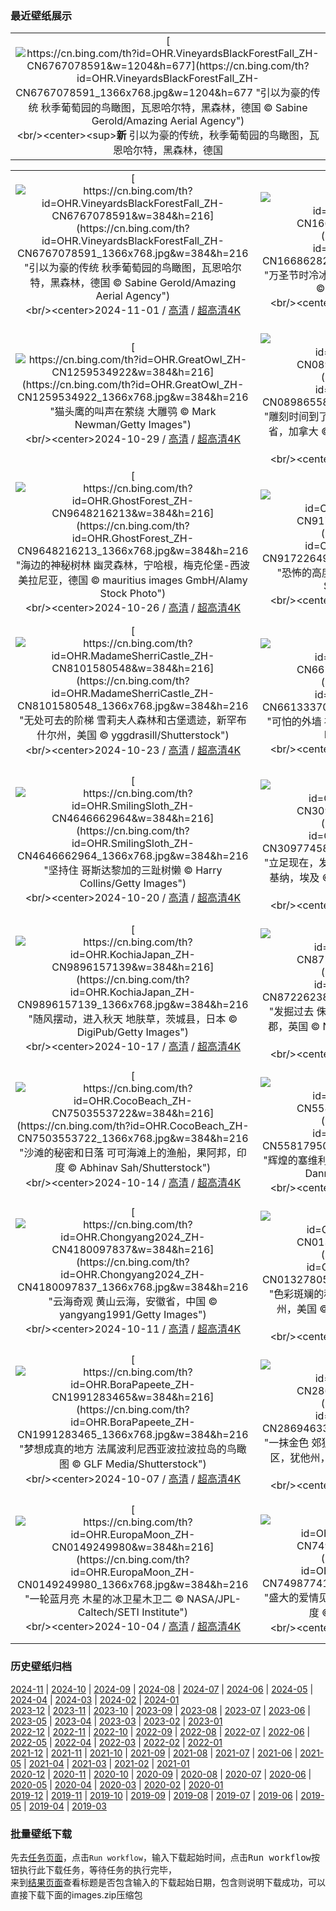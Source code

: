 ### 最近壁纸展示
||
|:---:|
|[![https://cn.bing.com/th?id=OHR.VineyardsBlackForestFall_ZH-CN6767078591&w=1204&h=677](https://cn.bing.com/th?id=OHR.VineyardsBlackForestFall_ZH-CN6767078591_1366x768.jpg&w=1204&h=677 "引以为豪的传统&#10;秋季葡萄园的鸟瞰图，瓦恩哈尔特，黑森林，德国&#10;© Sabine Gerold/Amazing Aerial Agency")](https://cn.bing.com/search?q=%e5%be%b7%e5%9b%bd%e9%bb%91%e6%a3%ae%e6%9e%97&form=hpcapt&mkt=zh-cn&filters=HpDate:"20241031_1600")<br/><center><sup>**新**</sup>&nbsp;引以为豪的传统，秋季葡萄园的鸟瞰图，瓦恩哈尔特，黑森林，德国<center/>|

||||
|:---:|:---:|:---:|
|[![https://cn.bing.com/th?id=OHR.VineyardsBlackForestFall_ZH-CN6767078591&w=384&h=216](https://cn.bing.com/th?id=OHR.VineyardsBlackForestFall_ZH-CN6767078591_1366x768.jpg&w=384&h=216 "引以为豪的传统&#10;秋季葡萄园的鸟瞰图，瓦恩哈尔特，黑森林，德国&#10;© Sabine Gerold/Amazing Aerial Agency")](https://cn.bing.com/search?q=%e5%be%b7%e5%9b%bd%e9%bb%91%e6%a3%ae%e6%9e%97&form=hpcapt&mkt=zh-cn&filters=HpDate:"20241031_1600")<br/><center>2024-11-01 / [高清](https://cn.bing.com/th?id=OHR.VineyardsBlackForestFall_ZH-CN6767078591_1920x1200.jpg&w=1920&h=1200) / [超高清4K](https://cn.bing.com/th?id=OHR.VineyardsBlackForestFall_ZH-CN6767078591_UHD.jpg&w=3840&h=2160)<center/>|[![https://cn.bing.com/th?id=OHR.GargoyleParis_ZH-CN1668628241&w=384&h=216](https://cn.bing.com/th?id=OHR.GargoyleParis_ZH-CN1668628241_1366x768.jpg&w=384&h=216 "万圣节时冷冰冰的凝视&#10;巴黎圣母院的奇美拉，法国&#10;© scaliger/Getty Images")](https://cn.bing.com/search?q=%e4%b8%87%e5%9c%a3%e8%8a%82&form=hpcapt&mkt=zh-cn&filters=HpDate:"20241030_1600")<br/><center>2024-10-31 / [高清](https://cn.bing.com/th?id=OHR.GargoyleParis_ZH-CN1668628241_1920x1200.jpg&w=1920&h=1200) / [超高清4K](https://cn.bing.com/th?id=OHR.GargoyleParis_ZH-CN1668628241_UHD.jpg&w=3840&h=2160)<center/>|[![https://cn.bing.com/th?id=OHR.HauntedEdinburgh_ZH-CN1461834159&w=384&h=216](https://cn.bing.com/th?id=OHR.HauntedEdinburgh_ZH-CN1461834159_1366x768.jpg&w=384&h=216 "令人毛骨悚然的历史&#10;从苏格兰教堂墓地眺望爱丁堡城堡，英国&#10;© Chris Dorney/Alamy Stock Photo")](https://cn.bing.com/search?q=%e8%8b%8f%e6%a0%bc%e5%85%b0%e7%88%b1%e4%b8%81%e5%a0%a1%e5%9f%8e%e5%a0%a1&form=hpcapt&mkt=zh-cn&filters=HpDate:"20241029_1600")<br/><center>2024-10-30 / [高清](https://cn.bing.com/th?id=OHR.HauntedEdinburgh_ZH-CN1461834159_1920x1200.jpg&w=1920&h=1200) / [超高清4K](https://cn.bing.com/th?id=OHR.HauntedEdinburgh_ZH-CN1461834159_UHD.jpg&w=3840&h=2160)<center/>|
|[![https://cn.bing.com/th?id=OHR.GreatOwl_ZH-CN1259534922&w=384&h=216](https://cn.bing.com/th?id=OHR.GreatOwl_ZH-CN1259534922_1366x768.jpg&w=384&h=216 "猫头鹰的叫声在萦绕&#10;大雕鸮&#10;© Mark Newman/Getty Images")](https://cn.bing.com/search?q=%e5%a4%a7%e9%9b%95%e9%b8%ae&form=hpcapt&mkt=zh-cn&filters=HpDate:"20241028_1600")<br/><center>2024-10-29 / [高清](https://cn.bing.com/th?id=OHR.GreatOwl_ZH-CN1259534922_1920x1200.jpg&w=1920&h=1200) / [超高清4K](https://cn.bing.com/th?id=OHR.GreatOwl_ZH-CN1259534922_UHD.jpg&w=3840&h=2160)<center/>|[![https://cn.bing.com/th?id=OHR.PumpkinMist_ZH-CN0898655859&w=384&h=216](https://cn.bing.com/th?id=OHR.PumpkinMist_ZH-CN0898655859_1366x768.jpg&w=384&h=216 "雕刻时间到了&#10;南瓜田，维多利亚，不列颠哥伦比亚省，加拿大&#10;© Shaun Cunningham/Alamy Stock Photo")](https://cn.bing.com/search?q=%e5%8d%97%e7%93%9c&form=hpcapt&mkt=zh-cn&filters=HpDate:"20241027_1600")<br/><center>2024-10-28 / [高清](https://cn.bing.com/th?id=OHR.PumpkinMist_ZH-CN0898655859_1920x1200.jpg&w=1920&h=1200) / [超高清4K](https://cn.bing.com/th?id=OHR.PumpkinMist_ZH-CN0898655859_UHD.jpg&w=3840&h=2160)<center/>|[![https://cn.bing.com/th?id=OHR.PolarBearHug_ZH-CN0696077546&w=384&h=216](https://cn.bing.com/th?id=OHR.PolarBearHug_ZH-CN0696077546_1366x768.jpg&w=384&h=216 "寒风中的温情&#10;北极熊与幼崽，丘吉尔，曼尼托巴，加拿大&#10;© Design Pics/plainpicture")](https://cn.bing.com/search?q=%e5%8c%97%e6%9e%81%e7%86%8a&form=hpcapt&mkt=zh-cn&filters=HpDate:"20241026_1600")<br/><center>2024-10-27 / [高清](https://cn.bing.com/th?id=OHR.PolarBearHug_ZH-CN0696077546_1920x1200.jpg&w=1920&h=1200) / [超高清4K](https://cn.bing.com/th?id=OHR.PolarBearHug_ZH-CN0696077546_UHD.jpg&w=3840&h=2160)<center/>|
|[![https://cn.bing.com/th?id=OHR.GhostForest_ZH-CN9648216213&w=384&h=216](https://cn.bing.com/th?id=OHR.GhostForest_ZH-CN9648216213_1366x768.jpg&w=384&h=216 "海边的神秘树林&#10;幽灵森林，宁哈根，梅克伦堡-西波美拉尼亚，德国&#10;© mauritius images GmbH/Alamy Stock Photo")](https://cn.bing.com/search?q=%e5%ae%81%e5%93%88%e6%a0%b9&form=hpcapt&mkt=zh-cn&filters=HpDate:"20241025_1600")<br/><center>2024-10-26 / [高清](https://cn.bing.com/th?id=OHR.GhostForest_ZH-CN9648216213_1920x1200.jpg&w=1920&h=1200) / [超高清4K](https://cn.bing.com/th?id=OHR.GhostForest_ZH-CN9648216213_UHD.jpg&w=3840&h=2160)<center/>|[![https://cn.bing.com/th?id=OHR.MontBlancMassif_ZH-CN9172264924&w=384&h=216](https://cn.bing.com/th?id=OHR.MontBlancMassif_ZH-CN9172264924_1366x768.jpg&w=384&h=216 "恐怖的高度&#10;沙莫尼的勃朗峰，法国&#10;© Simon Schöpf/Getty Images")](https://cn.bing.com/search?q=%e7%a7%91%e5%ad%a6%e6%80%aa%e4%ba%ba%e5%b0%8f%e8%af%b4&form=hpcapt&mkt=zh-cn&filters=HpDate:"20241024_1600")<br/><center>2024-10-25 / [高清](https://cn.bing.com/th?id=OHR.MontBlancMassif_ZH-CN9172264924_1920x1200.jpg&w=1920&h=1200) / [超高清4K](https://cn.bing.com/th?id=OHR.MontBlancMassif_ZH-CN9172264924_UHD.jpg&w=3840&h=2160)<center/>|[![https://cn.bing.com/th?id=OHR.BodieCalifornia_ZH-CN8941360519&w=384&h=216](https://cn.bing.com/th?id=OHR.BodieCalifornia_ZH-CN8941360519_1366x768.jpg&w=384&h=216 "“淘金热”后的鬼城&#10;博迪州立历史公园，莫诺县，加利福尼亚州，美国&#10;© Julien McRoberts/Tetra Images, LLC/Alamy Stock Photo")](https://cn.bing.com/search?q=%e5%8d%9a%e8%bf%aa%e5%b7%9e%e7%ab%8b%e5%8e%86%e5%8f%b2%e5%85%ac%e5%9b%ad&form=hpcapt&mkt=zh-cn&filters=HpDate:"20241023_1600")<br/><center>2024-10-24 / [高清](https://cn.bing.com/th?id=OHR.BodieCalifornia_ZH-CN8941360519_1920x1200.jpg&w=1920&h=1200) / [超高清4K](https://cn.bing.com/th?id=OHR.BodieCalifornia_ZH-CN8941360519_UHD.jpg&w=3840&h=2160)<center/>|
|[![https://cn.bing.com/th?id=OHR.MadameSherriCastle_ZH-CN8101580548&w=384&h=216](https://cn.bing.com/th?id=OHR.MadameSherriCastle_ZH-CN8101580548_1366x768.jpg&w=384&h=216 "无处可去的阶梯&#10;雪莉夫人森林和古堡遗迹，新罕布什尔州，美国&#10;© yggdrasill/Shutterstock")](https://cn.bing.com/search?q=%e6%96%b0%e7%bd%95%e5%b8%83%e4%bb%80%e5%b0%94%e5%b7%9e&form=hpcapt&mkt=zh-cn&filters=HpDate:"20241022_1600")<br/><center>2024-10-23 / [高清](https://cn.bing.com/th?id=OHR.MadameSherriCastle_ZH-CN8101580548_1920x1200.jpg&w=1920&h=1200) / [超高清4K](https://cn.bing.com/th?id=OHR.MadameSherriCastle_ZH-CN8101580548_UHD.jpg&w=3840&h=2160)<center/>|[![https://cn.bing.com/th?id=OHR.MonsterDoor_ZH-CN6613337019&w=384&h=216](https://cn.bing.com/th?id=OHR.MonsterDoor_ZH-CN6613337019_1366x768.jpg&w=384&h=216 "可怕的外墙&#10;祖卡里宫，罗马，意大利&#10;© Photon-Photos/Getty Images")](https://cn.bing.com/search?q=%e7%bd%97%e9%a9%ac&form=hpcapt&mkt=zh-cn&filters=HpDate:"20241021_1600")<br/><center>2024-10-22 / [高清](https://cn.bing.com/th?id=OHR.MonsterDoor_ZH-CN6613337019_1920x1200.jpg&w=1920&h=1200) / [超高清4K](https://cn.bing.com/th?id=OHR.MonsterDoor_ZH-CN6613337019_UHD.jpg&w=3840&h=2160)<center/>|[![https://cn.bing.com/th?id=OHR.AutumnCypress_ZH-CN5099875619&w=384&h=216](https://cn.bing.com/th?id=OHR.AutumnCypress_ZH-CN5099875619_1366x768.jpg&w=384&h=216 "在秋天里傲然挺立&#10;乔治·史密斯州立公园的柏树，佐治亚州，美国&#10;© Chris Moore/TANDEM Stills + Motion")](https://cn.bing.com/search?q=%e4%b9%94%e6%b2%bb%c2%b7%e5%8f%b2%e5%af%86%e6%96%af%e5%b7%9e%e7%ab%8b%e5%85%ac%e5%9b%ad&form=hpcapt&mkt=zh-cn&filters=HpDate:"20241020_1600")<br/><center>2024-10-21 / [高清](https://cn.bing.com/th?id=OHR.AutumnCypress_ZH-CN5099875619_1920x1200.jpg&w=1920&h=1200) / [超高清4K](https://cn.bing.com/th?id=OHR.AutumnCypress_ZH-CN5099875619_UHD.jpg&w=3840&h=2160)<center/>|
|[![https://cn.bing.com/th?id=OHR.SmilingSloth_ZH-CN4646662964&w=384&h=216](https://cn.bing.com/th?id=OHR.SmilingSloth_ZH-CN4646662964_1366x768.jpg&w=384&h=216 "坚持住&#10;哥斯达黎加的三趾树懒&#10;© Harry Collins/Getty Images")](https://cn.bing.com/search?q=%e5%9b%bd%e9%99%85%e6%a0%91%e6%87%92%e6%97%a5&form=hpcapt&mkt=zh-cn&filters=HpDate:"20241019_1600")<br/><center>2024-10-20 / [高清](https://cn.bing.com/th?id=OHR.SmilingSloth_ZH-CN4646662964_1920x1200.jpg&w=1920&h=1200) / [超高清4K](https://cn.bing.com/th?id=OHR.SmilingSloth_ZH-CN4646662964_UHD.jpg&w=3840&h=2160)<center/>|[![https://cn.bing.com/th?id=OHR.DenderaTemple_ZH-CN3097745887&w=384&h=216](https://cn.bing.com/th?id=OHR.DenderaTemple_ZH-CN3097745887_1366x768.jpg&w=384&h=216 "立足现在，发掘过去&#10;哈索尔神庙，邓德拉神庙群，基纳，埃及&#10;© Nick Brundle Photography/Getty Images")](https://cn.bing.com/search?q=%e5%9b%bd%e9%99%85%e8%80%83%e5%8f%a4%e6%97%a5&form=hpcapt&mkt=zh-cn&filters=HpDate:"20241018_1600")<br/><center>2024-10-19 / [高清](https://cn.bing.com/th?id=OHR.DenderaTemple_ZH-CN3097745887_1920x1200.jpg&w=1920&h=1200) / [超高清4K](https://cn.bing.com/th?id=OHR.DenderaTemple_ZH-CN3097745887_UHD.jpg&w=3840&h=2160)<center/>|[![https://cn.bing.com/th?id=OHR.CentralParkAutumn_ZH-CN2757358246&w=384&h=216](https://cn.bing.com/th?id=OHR.CentralParkAutumn_ZH-CN2757358246_1366x768.jpg&w=384&h=216 "邂逅秋日的林荫道&#10;曼哈顿中央公园的秋天，纽约，美国&#10;© mapman/Shutterstock")](https://cn.bing.com/search?q=%e6%9b%bc%e5%93%88%e9%a1%bf%e4%b8%ad%e5%a4%ae%e5%85%ac%e5%9b%ad&form=hpcapt&mkt=zh-cn&filters=HpDate:"20241017_1600")<br/><center>2024-10-18 / [高清](https://cn.bing.com/th?id=OHR.CentralParkAutumn_ZH-CN2757358246_1920x1200.jpg&w=1920&h=1200) / [超高清4K](https://cn.bing.com/th?id=OHR.CentralParkAutumn_ZH-CN2757358246_UHD.jpg&w=3840&h=2160)<center/>|
|[![https://cn.bing.com/th?id=OHR.KochiaJapan_ZH-CN9896157139&w=384&h=216](https://cn.bing.com/th?id=OHR.KochiaJapan_ZH-CN9896157139_1366x768.jpg&w=384&h=216 "随风摆动，进入秋天&#10;地肤草，茨城县，日本&#10;© DigiPub/Getty Images")](https://cn.bing.com/search?q=%e5%9c%b0%e8%82%a4%e8%8d%89&form=hpcapt&mkt=zh-cn&filters=HpDate:"20241016_1600")<br/><center>2024-10-17 / [高清](https://cn.bing.com/th?id=OHR.KochiaJapan_ZH-CN9896157139_1920x1200.jpg&w=1920&h=1200) / [超高清4K](https://cn.bing.com/th?id=OHR.KochiaJapan_ZH-CN9896157139_UHD.jpg&w=3840&h=2160)<center/>|[![https://cn.bing.com/th?id=OHR.FossilsDorset_ZH-CN8722623801&w=384&h=216](https://cn.bing.com/th?id=OHR.FossilsDorset_ZH-CN8722623801_1366x768.jpg&w=384&h=216 "发掘过去&#10;侏罗纪海岸的箭石和菊石化石，多塞特郡，英国&#10;© Nature Picture Library/Alamy Stock Photo")](https://cn.bing.com/search?q=%e5%8c%96%e7%9f%b3&form=hpcapt&mkt=zh-cn&filters=HpDate:"20241015_1600")<br/><center>2024-10-16 / [高清](https://cn.bing.com/th?id=OHR.FossilsDorset_ZH-CN8722623801_1920x1200.jpg&w=1920&h=1200) / [超高清4K](https://cn.bing.com/th?id=OHR.FossilsDorset_ZH-CN8722623801_UHD.jpg&w=3840&h=2160)<center/>|[![https://cn.bing.com/th?id=OHR.MaraMigration_ZH-CN8215566853&w=384&h=216](https://cn.bing.com/th?id=OHR.MaraMigration_ZH-CN8215566853_1366x768.jpg&w=384&h=216 "生存竞赛&#10;马拉河的角马大迁徙，肯尼亚&#10;© Ayzenstayn/Getty Images")](https://cn.bing.com/search?q=%e8%a7%92%e9%a9%ac%e5%a4%a7%e8%bf%81%e5%be%99&form=hpcapt&mkt=zh-cn&filters=HpDate:"20241014_1600")<br/><center>2024-10-15 / [高清](https://cn.bing.com/th?id=OHR.MaraMigration_ZH-CN8215566853_1920x1200.jpg&w=1920&h=1200) / [超高清4K](https://cn.bing.com/th?id=OHR.MaraMigration_ZH-CN8215566853_UHD.jpg&w=3840&h=2160)<center/>|
|[![https://cn.bing.com/th?id=OHR.CocoBeach_ZH-CN7503553722&w=384&h=216](https://cn.bing.com/th?id=OHR.CocoBeach_ZH-CN7503553722_1366x768.jpg&w=384&h=216 "沙滩的秘密和日落&#10;可可海滩上的渔船，果阿邦，印度&#10;© Abhinav Sah/Shutterstock")](https://cn.bing.com/search?q=%e6%9e%9c%e9%98%bf%e9%82%a6+%e5%8d%b0%e5%ba%a6&form=hpcapt&mkt=zh-cn&filters=HpDate:"20241013_1600")<br/><center>2024-10-14 / [高清](https://cn.bing.com/th?id=OHR.CocoBeach_ZH-CN7503553722_1920x1200.jpg&w=1920&h=1200) / [超高清4K](https://cn.bing.com/th?id=OHR.CocoBeach_ZH-CN7503553722_UHD.jpg&w=3840&h=2160)<center/>|[![https://cn.bing.com/th?id=OHR.AlcazarSeville_ZH-CN5581795099&w=384&h=216](https://cn.bing.com/th?id=OHR.AlcazarSeville_ZH-CN5581795099_1366x768.jpg&w=384&h=216 "辉煌的塞维利亚&#10;塞维利亚王宫少女庭院，西班牙&#10;© Danny Lehman/Getty Images")](https://cn.bing.com/search?q=%e5%a1%9e%e7%bb%b4%e5%88%a9%e4%ba%9a%e7%8e%8b%e5%ae%ab&form=hpcapt&mkt=zh-cn&filters=HpDate:"20241012_1600")<br/><center>2024-10-13 / [高清](https://cn.bing.com/th?id=OHR.AlcazarSeville_ZH-CN5581795099_1920x1200.jpg&w=1920&h=1200) / [超高清4K](https://cn.bing.com/th?id=OHR.AlcazarSeville_ZH-CN5581795099_UHD.jpg&w=3840&h=2160)<center/>|[![https://cn.bing.com/th?id=OHR.QuebecDuck_ZH-CN0588954873&w=384&h=216](https://cn.bing.com/th?id=OHR.QuebecDuck_ZH-CN0588954873_1366x768.jpg&w=384&h=216 "飞越各大洲&#10;林鸳鸯，魁北克省，加拿大&#10;© Maxime Riendeau/Getty Images")](https://cn.bing.com/search?q=%e6%9e%97%e9%b8%b3%e9%b8%af&form=hpcapt&mkt=zh-cn&filters=HpDate:"20241011_1600")<br/><center>2024-10-12 / [高清](https://cn.bing.com/th?id=OHR.QuebecDuck_ZH-CN0588954873_1920x1200.jpg&w=1920&h=1200) / [超高清4K](https://cn.bing.com/th?id=OHR.QuebecDuck_ZH-CN0588954873_UHD.jpg&w=3840&h=2160)<center/>|
|[![https://cn.bing.com/th?id=OHR.Chongyang2024_ZH-CN4180097837&w=384&h=216](https://cn.bing.com/th?id=OHR.Chongyang2024_ZH-CN4180097837_1366x768.jpg&w=384&h=216 "云海奇观&#10;黄山云海，安徽省，中国&#10;© yangyang1991/Getty Images")](https://cn.bing.com/search?q=%e9%87%8d%e9%98%b3%e8%8a%82&form=hpcapt&mkt=zh-cn&filters=HpDate:"20241010_1600")<br/><center>2024-10-11 / [高清](https://cn.bing.com/th?id=OHR.Chongyang2024_ZH-CN4180097837_1920x1200.jpg&w=1920&h=1200) / [超高清4K](https://cn.bing.com/th?id=OHR.Chongyang2024_ZH-CN4180097837_UHD.jpg&w=3840&h=2160)<center/>|[![https://cn.bing.com/th?id=OHR.AspensColorado_ZH-CN0132780533&w=384&h=216](https://cn.bing.com/th?id=OHR.AspensColorado_ZH-CN0132780533_1366x768.jpg&w=384&h=216 "色彩斑斓的秋天&#10;马布尔附近的白杨树，科罗拉多州，美国&#10;© Jason Hatfield/TANDEM Stills + Motion")](https://cn.bing.com/search?q=%e7%99%bd%e6%9d%a8%e6%a0%91&form=hpcapt&mkt=zh-cn&filters=HpDate:"20241008_1600")<br/><center>2024-10-09 / [高清](https://cn.bing.com/th?id=OHR.AspensColorado_ZH-CN0132780533_1920x1200.jpg&w=1920&h=1200) / [超高清4K](https://cn.bing.com/th?id=OHR.AspensColorado_ZH-CN0132780533_UHD.jpg&w=3840&h=2160)<center/>|[![https://cn.bing.com/th?id=OHR.SoranoItaly_ZH-CN1190725201&w=384&h=216](https://cn.bing.com/th?id=OHR.SoranoItaly_ZH-CN1190725201_1366x768.jpg&w=384&h=216 "托斯卡纳的石头小镇&#10;索拉诺，托斯卡纳，意大利&#10;© Luigi Vaccarella/eStock Photo")](https://cn.bing.com/search?q=%e6%84%8f%e5%a4%a7%e5%88%a9%e7%b4%a2%e6%8b%89%e8%af%ba%e5%b8%82&form=hpcapt&mkt=zh-cn&filters=HpDate:"20241007_1600")<br/><center>2024-10-08 / [高清](https://cn.bing.com/th?id=OHR.SoranoItaly_ZH-CN1190725201_1920x1200.jpg&w=1920&h=1200) / [超高清4K](https://cn.bing.com/th?id=OHR.SoranoItaly_ZH-CN1190725201_UHD.jpg&w=3840&h=2160)<center/>|
|[![https://cn.bing.com/th?id=OHR.BoraPapeete_ZH-CN1991283465&w=384&h=216](https://cn.bing.com/th?id=OHR.BoraPapeete_ZH-CN1991283465_1366x768.jpg&w=384&h=216 "梦想成真的地方&#10;法属波利尼西亚波拉波拉岛的鸟瞰图&#10;© GLF Media/Shutterstock")](https://cn.bing.com/search?q=%e6%b3%a2%e6%8b%89%e6%b3%a2%e6%8b%89%e5%b2%9b&form=hpcapt&mkt=zh-cn&filters=HpDate:"20241006_1600")<br/><center>2024-10-07 / [高清](https://cn.bing.com/th?id=OHR.BoraPapeete_ZH-CN1991283465_1920x1200.jpg&w=1920&h=1200) / [超高清4K](https://cn.bing.com/th?id=OHR.BoraPapeete_ZH-CN1991283465_UHD.jpg&w=3840&h=2160)<center/>|[![https://cn.bing.com/th?id=OHR.CoyoteGulch_ZH-CN2869463336&w=384&h=216](https://cn.bing.com/th?id=OHR.CoyoteGulch_ZH-CN2869463336_1366x768.jpg&w=384&h=216 "一抹金色&#10;郊狼峡谷拱门中的白杨树，格兰峡谷休闲区，犹他州，美国&#10;© Stephen Matera/TANDEM Stills + Motion")](https://cn.bing.com/search?q=%e9%83%8a%e7%8b%bc%e5%b3%a1%e8%b0%b7&form=hpcapt&mkt=zh-cn&filters=HpDate:"20241005_1600")<br/><center>2024-10-06 / [高清](https://cn.bing.com/th?id=OHR.CoyoteGulch_ZH-CN2869463336_1920x1200.jpg&w=1920&h=1200) / [超高清4K](https://cn.bing.com/th?id=OHR.CoyoteGulch_ZH-CN2869463336_UHD.jpg&w=3840&h=2160)<center/>|[![https://cn.bing.com/th?id=OHR.ElephantTeacher_ZH-CN0543308499&w=384&h=216](https://cn.bing.com/th?id=OHR.ElephantTeacher_ZH-CN0543308499_1366x768.jpg&w=384&h=216 "跟着老师走！&#10;东察沃国家公园的非洲象，肯尼亚&#10;© Neil Bowman/Minden Pictures")](https://cn.bing.com/search?q=%e4%b8%96%e7%95%8c%e6%95%99%e5%b8%88%e6%97%a5&form=hpcapt&mkt=zh-cn&filters=HpDate:"20241004_1600")<br/><center>2024-10-05 / [高清](https://cn.bing.com/th?id=OHR.ElephantTeacher_ZH-CN0543308499_1920x1200.jpg&w=1920&h=1200) / [超高清4K](https://cn.bing.com/th?id=OHR.ElephantTeacher_ZH-CN0543308499_UHD.jpg&w=3840&h=2160)<center/>|
|[![https://cn.bing.com/th?id=OHR.EuropaMoon_ZH-CN0149249980&w=384&h=216](https://cn.bing.com/th?id=OHR.EuropaMoon_ZH-CN0149249980_1366x768.jpg&w=384&h=216 "一轮蓝月亮&#10;木星的冰卫星木卫二&#10;© NASA/JPL-Caltech/SETI Institute")](https://cn.bing.com/search?q=%e4%b8%96%e7%95%8c%e7%a9%ba%e9%97%b4%e5%91%a8&form=hpcapt&mkt=zh-cn&filters=HpDate:"20241003_1600")<br/><center>2024-10-04 / [高清](https://cn.bing.com/th?id=OHR.EuropaMoon_ZH-CN0149249980_1920x1200.jpg&w=1920&h=1200) / [超高清4K](https://cn.bing.com/th?id=OHR.EuropaMoon_ZH-CN0149249980_UHD.jpg&w=3840&h=2160)<center/>|[![https://cn.bing.com/th?id=OHR.TajMahalReflection_ZH-CN7498774173&w=384&h=216](https://cn.bing.com/th?id=OHR.TajMahalReflection_ZH-CN7498774173_1366x768.jpg&w=384&h=216 "盛大的爱情见证&#10;阿格拉的泰姬陵，安拉阿巴德，印度&#10;© Tanarch/Getty Images")](https://cn.bing.com/search?q=%e6%b3%b0%e5%a7%ac%e9%99%b5&form=hpcapt&mkt=zh-cn&filters=HpDate:"20241002_1600")<br/><center>2024-10-03 / [高清](https://cn.bing.com/th?id=OHR.TajMahalReflection_ZH-CN7498774173_1920x1200.jpg&w=1920&h=1200) / [超高清4K](https://cn.bing.com/th?id=OHR.TajMahalReflection_ZH-CN7498774173_UHD.jpg&w=3840&h=2160)<center/>|[![https://cn.bing.com/th?id=OHR.WindRiverAlaska_ZH-CN7317039321&w=384&h=216](https://cn.bing.com/th?id=OHR.WindRiverAlaska_ZH-CN7317039321_1366x768.jpg&w=384&h=216 "河流的狂野舞蹈&#10;温德河，布鲁克斯山脉，北极国家野生动物保护区，阿拉斯加州，美国&#10;© Design Pics/DanitaDelimont")](https://cn.bing.com/search?q=%e6%b8%a9%e5%be%b7%e6%b2%b3&form=hpcapt&mkt=zh-cn&filters=HpDate:"20241001_1600")<br/><center>2024-10-02 / [高清](https://cn.bing.com/th?id=OHR.WindRiverAlaska_ZH-CN7317039321_1920x1200.jpg&w=1920&h=1200) / [超高清4K](https://cn.bing.com/th?id=OHR.WindRiverAlaska_ZH-CN7317039321_UHD.jpg&w=3840&h=2160)<center/>|


### 历史壁纸归档
[2024-11](views/2024/2024-11.md) | [2024-10](views/2024/2024-10.md) | [2024-09](views/2024/2024-09.md) | [2024-08](views/2024/2024-08.md) | [2024-07](views/2024/2024-07.md) | [2024-06](views/2024/2024-06.md) | [2024-05](views/2024/2024-05.md) | [2024-04](views/2024/2024-04.md) | [2024-03](views/2024/2024-03.md) | [2024-02](views/2024/2024-02.md) | [2024-01](views/2024/2024-01.md)  
[2023-12](views/2023/2023-12.md) | [2023-11](views/2023/2023-11.md) | [2023-10](views/2023/2023-10.md) | [2023-09](views/2023/2023-09.md) | [2023-08](views/2023/2023-08.md) | [2023-07](views/2023/2023-07.md) | [2023-06](views/2023/2023-06.md) | [2023-05](views/2023/2023-05.md) | [2023-04](views/2023/2023-04.md) | [2023-03](views/2023/2023-03.md) | [2023-02](views/2023/2023-02.md) | [2023-01](views/2023/2023-01.md)  
[2022-12](views/2022/2022-12.md) | [2022-11](views/2022/2022-11.md) | [2022-10](views/2022/2022-10.md) | [2022-09](views/2022/2022-09.md) | [2022-08](views/2022/2022-08.md) | [2022-07](views/2022/2022-07.md) | [2022-06](views/2022/2022-06.md) | [2022-05](views/2022/2022-05.md) | [2022-04](views/2022/2022-04.md) | [2022-03](views/2022/2022-03.md) | [2022-02](views/2022/2022-02.md) | [2022-01](views/2022/2022-01.md)  
[2021-12](views/2021/2021-12.md) | [2021-11](views/2021/2021-11.md) | [2021-10](views/2021/2021-10.md) | [2021-09](views/2021/2021-09.md) | [2021-08](views/2021/2021-08.md) | [2021-07](views/2021/2021-07.md) | [2021-06](views/2021/2021-06.md) | [2021-05](views/2021/2021-05.md) | [2021-04](views/2021/2021-04.md) | [2021-03](views/2021/2021-03.md) | [2021-02](views/2021/2021-02.md) | [2021-01](views/2021/2021-01.md)  
[2020-12](views/2020/2020-12.md) | [2020-11](views/2020/2020-11.md) | [2020-10](views/2020/2020-10.md) | [2020-09](views/2020/2020-09.md) | [2020-08](views/2020/2020-08.md) | [2020-07](views/2020/2020-07.md) | [2020-06](views/2020/2020-06.md) | [2020-05](views/2020/2020-05.md) | [2020-04](views/2020/2020-04.md) | [2020-03](views/2020/2020-03.md) | [2020-02](views/2020/2020-02.md) | [2020-01](views/2020/2020-01.md)  
[2019-12](views/2019/2019-12.md) | [2019-11](views/2019/2019-11.md) | [2019-10](views/2019/2019-10.md) | [2019-09](views/2019/2019-09.md) | [2019-08](views/2019/2019-08.md) | [2019-07](views/2019/2019-07.md) | [2019-06](views/2019/2019-06.md) | [2019-05](views/2019/2019-05.md) | [2019-04](views/2019/2019-04.md) | [2019-03](views/2019/2019-03.md)


### 批量壁纸下载
先去[任务页面](https://github.com/wefashe/image-save/actions/workflows/mydown.yml)，点击`Run workflow`，输入下载起始时间，点击<kbd>Run workflow</kbd>按钮执行此下载任务，等待任务的执行完毕，  
来到[结果页面](https://github.com/wefashe/image-save/releases/tag/down_zip_tag)查看标题是否包含输入的下载起始日期，包含则说明下载成功，可以直接下载下面的images.zip压缩包  
